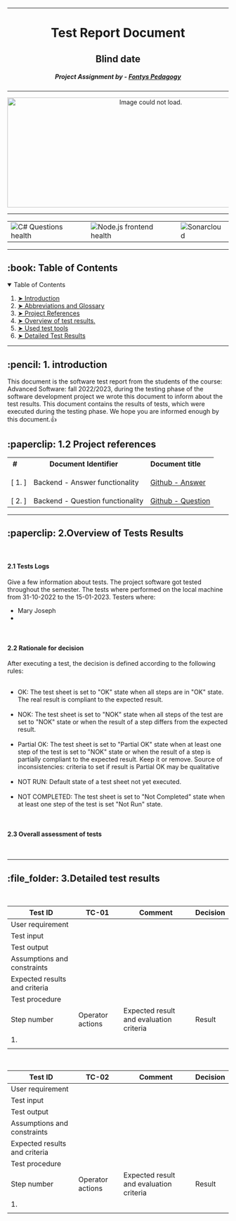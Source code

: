 
---
<h1 align="center"> Test Report Document</h1>
<h2 align="center"> Blind date </h2>
<h5 align="center"> Project Assignment by - <a href="https://fontys.nl">Fontys Pedagogy</a></h5>

---


<p align="center"> 
  <img src="https://ds6br8f5qp1u2.cloudfront.net/blog/wp-content/uploads/2021/03/7-Common-Types-of-Software-Testing@1x.png?x82505" alt="Image could not load." height="250px" width="637">
</p>

---
<!-- markdownlint-disable -->

<table align="center" class="no-border" >
  <tr>
    <td><img src="https://github.com/BlindDate-Org/S6_Blind_Date_Platform/actions/workflows/dotnet.yml/badge.svg" alt="C# Questions health"/></td>
    <td><img src="https://github.com/BlindDate-Org/S6_Blind_Date_Platform/actions/workflows/node.js.yml/badge.svg" alt="Node.js frontend health"/></td>
    <td><img src="https://github.com/BlindDate-Org/S6_Blind_Date_Platform/actions/workflows/sonarcloud.yml/badge.svg" alt="Sonarcloud"/></td>
  </tr>
</table>

---

<!-- TABLE OF CONTENTS -->
<h2 id="table-of-contents"> :book: Table of Contents</h2>

<details open="open">
  <summary>Table of Contents</summary>
  <ol>
    <li><a href="#introduction"> ➤ Introduction</a></li>
    <li><a href="#Abbreviations and Glossary"> ➤ Abbreviations and Glossary</a></li>
    <li><a href="#References"> ➤ Project References</a></li>
    <li><a href="#Overview"> ➤ Overview of test results.</a></li>
    <li><a href="#used-tools"> ➤ Used test tools</a></li>
    <li><a href="#Detailed test results"> ➤ Detailed Test Results </a></li>
  </ol>
</details>

---

<!-- ABOUT THE PROJECT -->
<h2 id="introduction"> :pencil: 1. introduction</h2>
<p>This document is the software test report from the students of the course: Advanced Software: fall 2022/2023, during the testing phase of the software development project we wrote this document to inform about the test results. This document contains the results of tests, which were executed during the testing phase. We hope you are informed enough by this document.👍</p>

<!-- ABOUT THE PROJECT -->
<h2 id="References"> :paperclip: 1.2 Project references</h2>

<table width:"200%" class="no-border" >
    <tr>
        <th>#&nbsp;&nbsp;&nbsp;&nbsp;</th>
        <th>Document Identifier &nbsp;&nbsp;&nbsp;&nbsp;</th>
        <th>Document title &nbsp;&nbsp;&nbsp;&nbsp;</th>
    </tr>
    <tr>
        <td>[ 1. ]</td>
        <td><p>Backend - Answer functionality</p></td>
        <td><a href="https://github.com/BlindDate-Org/S6_Blind_Date_Platform/tree/main/backend/BackendAnswerTests">Github - Answer</a></td>
    </tr>
    <tr>
        <td>[ 2. ]</td>
        <td>Backend - Question functionality</td>
        <td><a href="https://github.com/BlindDate-Org/S6_Blind_Date_Platform/tree/main/backendquestions/BackendQuestionTests">Github - Question</a></td>
    </tr>
</table>

---

<h2 id="Overview"> :paperclip: 2.Overview of Tests Results</h2>
<br/>
<h4>2.1 Tests Logs</h4>
<p>Give a few information about tests.
The project software got tested throughout the semester. The tests where performed on the local machine from 31-10-2022 to the 15-01-2023. 
Testers where:
<ul>
  <li>Mary Joseph</li>
  <li></li>
</ul>

</p>
<br/>

<h4>2.2 Rationale for decision</h4>
After executing a test, the decision is defined according to the following rules:
<ul>
    </br>
    <li>
        OK: The test sheet is set to "OK" state when all steps are in "OK" state. The real result is compliant to the expected result.
    </li>
    </br>
    <li>
        NOK: The test sheet is set to "NOK" state when all steps of the test are set to "NOK" state or when the result of a step differs from the expected result.
    </li>
    </br>
    <li>
        Partial OK: The test sheet is set to "Partial OK" state when at least one step of the test is set to "NOK" state or when the result of a step is partially compliant to the expected result. Keep it or remove. Source of inconsistencies: criteria to set if result is Partial OK may be qualitative
    </li>
    </br>
    <li>
        NOT RUN: Default state of a test sheet not yet executed.
    </li>
    </br>
    <li>
	    NOT COMPLETED: The test sheet is set to "Not Completed" state when at least one step of the test is set "Not Run" state.
    </li>
</ul>
<br/>

<h4>2.3	Overall assessment of tests</h4>

<br/>

---

<h2 id="Detailed test results"> :file_folder: 3.Detailed test results</h2>
<br/>

|  Test ID                      	|    TC-01         	|    Comment                              	|    Decision    	|
|-------------------------------	|------------------	|-----------------------------------------	|----------------	|
| User requirement              	|                  	|                                         	|                	|
| Test input                    	|                  	|                                         	|                	|
| Test output                   	|                  	|                                         	|                	|
| Assumptions and constraints   	|                  	|                                         	|                	|
| Expected results and criteria 	|                  	|                                         	|                	|
| Test procedure                	|                  	|                                         	|                	|
| Step number                   	| Operator actions 	| Expected result and evaluation criteria 	| Result         	|
| 1.                            	|                  	|                                         	|                	|
|                               	|                  	|                                         	|                	|

<br/>
<!-- Table number 2 -->

|  Test ID                      	|    TC-02         	|    Comment                              	|    Decision    	|
|-------------------------------	|------------------	|-----------------------------------------	|----------------	|
| User requirement              	|                  	|                                         	|                	|
| Test input                    	|                  	|                                         	|                	|
| Test output                   	|                  	|                                         	|                	|
| Assumptions and constraints   	|                  	|                                         	|                	|
| Expected results and criteria 	|                  	|                                         	|                	|
| Test procedure                	|                  	|                                         	|                	|
| Step number                   	| Operator actions 	| Expected result and evaluation criteria 	| Result         	|
| 1.                            	|                  	|                                         	|                	|
|                               	|                  	|                                         	|                	|
